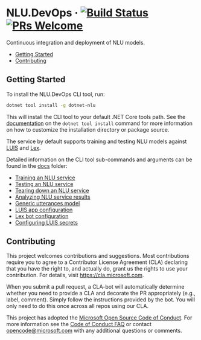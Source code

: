 # NLU.DevOps &middot; [![Build Status](https://dev.azure.com/NLUDevOps/NLU.DevOps/_apis/build/status/Microsoft.NLU.DevOps)](https://dev.azure.com/NLUDevOps/NLU.DevOps/_build/latest?definitionId=1) [![PRs Welcome](https://img.shields.io/badge/PRs-welcome-brightgreen.svg)](CONTRIBUTING.md#pull-requests)

Continuous integration and deployment of NLU models.

- [Getting Started](#getting-started)
- [Contributing](#contributing)

## Getting Started

To install the NLU.DevOps CLI tool, run:

```bash
dotnet tool install -g dotnet-nlu
```

This will install the CLI tool to your default .NET Core tools path. See the [documentation](https://docs.microsoft.com/en-us/dotnet/core/tools/dotnet-tool-install) on the `dotnet tool install` command for more information on how to customize the installation directory or package source.

The service by default supports training and testing NLU models against [LUIS](https://www.luis.ai) and [Lex](https://aws.amazon.com/lex/).

Detailed information on the CLI tool sub-commands and arguments can be found in the [docs](docs) folder:
- [Training an NLU service](docs/Train.md)
- [Testing an NLU service](docs/Test.md)
- [Tearing down an NLU service](docs/Clean.md)
- [Analyzing NLU service results](docs/Compare.md)
- [Generic utterances model](docs/GenericUtterances.md)
- [LUIS app configuration](docs/LuisSettings.md)
- [Lex bot configuration](docs/LexSettings.md)
- [Configuring LUIS secrets](docs/LuisSecrets.md)

## Contributing

This project welcomes contributions and suggestions.  Most contributions require you to agree to a
Contributor License Agreement (CLA) declaring that you have the right to, and actually do, grant us
the rights to use your contribution. For details, visit https://cla.microsoft.com.

When you submit a pull request, a CLA-bot will automatically determine whether you need to provide
a CLA and decorate the PR appropriately (e.g., label, comment). Simply follow the instructions
provided by the bot. You will only need to do this once across all repos using our CLA.

This project has adopted the [Microsoft Open Source Code of Conduct](https://opensource.microsoft.com/codeofconduct/).
For more information see the [Code of Conduct FAQ](https://opensource.microsoft.com/codeofconduct/faq/) or
contact [opencode@microsoft.com](mailto:opencode@microsoft.com) with any additional questions or comments.
